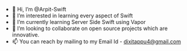 - 👋 Hi, I’m @Arpit-Swift
- 👀 I’m interested in learning every aspect of Swift
- 🌱 I’m currently learning Server Side Swift using Vapor
- 💞️ I’m looking to collaborate on open source projects which are innovative.
- 📫 You can reach by mailing to my Email Id - dixitappu4@gmail.com

<!---
Arpit-Swift/Arpit-Swift is a ✨ special ✨ repository because its `README.md` (this file) appears on your GitHub profile.
You can click the Preview link to take a look at your changes.
--->
